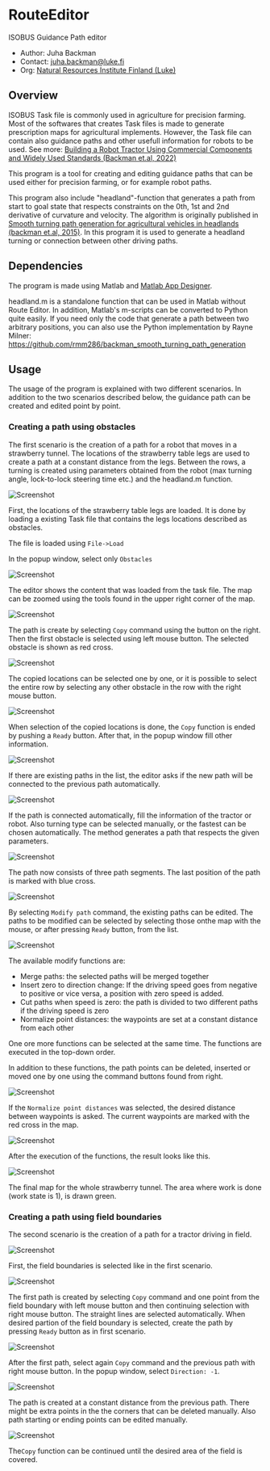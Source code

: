 # RouteEditor
ISOBUS Guidance Path editor

* Author: Juha Backman
* Contact: juha.backman@luke.fi
* Org: [Natural Resources Institute Finland (Luke)](https://www.luke.fi/en)

## Overview
ISOBUS Task file is commonly used in agriculture for precision farming. Most of the softwares that creates Task files is made to generate prescription maps for agricultural implements. However, the Task file can contain also guidance paths and other usefull information for robots to be used. See more: [Building a Robot Tractor Using Commercial Components and Widely Used Standards (Backman et.al, 2022)](https://doi.org/10.1016/j.ifacol.2022.11.106)

This program is a tool for creating and editing guidance paths that can be used either for precision farming, or for example robot paths.

This program also include "headland"-function that generates a path from start to goal state that respects constraints on the 0th, 1st and 2nd derivative of curvature and velocity. The algorithm is originally published in
[Smooth turning path generation for agricultural vehicles in headlands (backman et.al, 2015)](https://doi.org/10.1016/j.biosystemseng.2015.08.005). In this program it is used to generate a headland turning or connection between other driving paths.

## Dependencies

The program is made using Matlab and [Matlab App Designer](https://se.mathworks.com/help/matlab/ref/appdesigner.html). 

headland.m is a standalone function that can be used in Matlab without Route Editor. In addition, Matlab's m-scripts can be converted to Python quite easily. If you need only the code that generate a path between two arbitrary positions, you can also use the Python implementation by Rayne Milner:  https://github.com/rmm286/backman_smooth_turning_path_generation

## Usage

The usage of the program is explained with two different scenarios. In addition to the two scenarios described below, the guidance path can be created and edited point by point.

### Creating a path using obstacles

The first scenario is the creation of a path for a robot that moves in a strawberry tunnel. The locations of the strawberry table legs are used to create a path at a constant distance from the legs. Between the rows, a turning is created using parameters obtained from the robot (max turning angle, lock-to-lock steering time etc.) and the headland.m function.

![Screenshot](/images/Strawberry%20tunnel%201.png)

First, the locations of the strawberry table legs are loaded. It is done by loading a existing Task file that contains the legs locations described as obstacles.

The file is loaded using `File->Load`

In the popup window, select only `Obstacles`

![Screenshot](/images/Strawberry%20tunnel%202.png)

The editor shows the content that was loaded from the task file. The map can be zoomed using the tools found in the upper right corner of the map.

![Screenshot](/images/Strawberry%20tunnel%203.png)

The path is create by selecting `Copy` command using the button on the right. Then the first obstacle is selected using left mouse button. The selected obstacle is shown as red cross.

![Screenshot](/images/Strawberry%20tunnel%204.png)

The copied locations can be selected one by one, or it is possible to select the entire row by selecting any other obstacle in the row with the right mouse button.

![Screenshot](/images/Strawberry%20tunnel%205.png)

When selection of the copied locations is done, the `Copy` function is ended by pushing a `Ready` button. After that, in the popup window fill other information.  

![Screenshot](/images/Strawberry%20tunnel%206.png)

If there are existing paths in the list, the editor asks if the new path will be connected to the previous path automatically.

![Screenshot](/images/Strawberry%20tunnel%207.png)

If the path is connected automatically, fill the information of the tractor or robot. Also turning type can be selected manually, or the fastest can be chosen automatically. The method generates a path that respects the given parameters.

![Screenshot](/images/Strawberry%20tunnel%208.png)

The path now consists of three path segments. The last position of the path is marked with blue cross.

![Screenshot](/images/Strawberry%20tunnel%209.png)

By selecting `Modify path` command, the existing paths can be edited. The paths to be modified can be selected by selecting those onthe map with the mouse, or after pressing `Ready` button, from the list.

![Screenshot](/images/Strawberry%20tunnel%2010.png)

The available modify functions are:

* Merge paths: the selected paths will be merged together
* Insert zero to direction change: If the driving speed goes from negative to positive or vice versa, a position with zero speed is added.
* Cut paths when speed is zero: the path is divided to two different paths if the driving speed is zero
* Normalize point distances: the waypoints are set at a constant distance from each other 

One ore more functions can be selected at the same time. The functions are executed in the top-down order.

In addition to these functions, the path points can be deleted, inserted or moved one by one using the command buttons found from right.


![Screenshot](/images/Strawberry%20tunnel%2011.png)

If the `Normalize point distances` was selected, the desired distance between waypoints is asked. The current waypoints are marked with the red cross in the map.

![Screenshot](/images/Strawberry%20tunnel%2012.png)

After the execution of the functions, the result looks like this.

![Screenshot](/images/Strawberry%20tunnel%200.png)

The final map for the whole strawberry tunnel. The area where work is done (work state is 1), is drawn green.

### Creating a path using field boundaries

The second scenario is the creation of a path for a tractor driving in field.

![Screenshot](/images/Field%200.png)

First, the field boundaries is selected like in the first scenario.

![Screenshot](/images/Field%202.png)

The first path is created by selecting `Copy` command and one point from the field boundary with left mouse button and then continuing selection with right mouse button. The straight lines are selected automatically. When desired partion of the field boundary is selected, create the path by pressing `Ready` button as in first scenario.

![Screenshot](/images/Field%204.png)

After the first path, select again `Copy` command and the previous path with right mouse button. In the popup window, select `Direction: -1`. 

![Screenshot](/images/Field%203.png)

The path is created at a constant distance from the previous path. There might be extra points in the the corners that can be deleted manually. Also path starting or ending points can be edited manually. 

![Screenshot](/images/Field%201.png)

The`Copy` function can be continued until the desired area of the field is covered.
